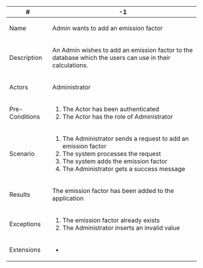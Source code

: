 <table>
<thead>
<tr>
<th>#</th>
<th>-1</th>
</tr>
</thead>
<tbody>
<tr>
<td>

Name

</td>
<td>

Admin wants to add an emission factor

</td>
</tr>
<tr>
<td>

Description

</td>
<td>

An Admin wishes to add an emission factor to the database which the users can use in their calculations.

</td>
</tr>
<tr>
<td>

Actors

</td>
<td>

Administrator

</td>
</tr>
<tr>
<td>

Pre-Conditions

</td>
<td>

1. The Actor has been authenticated
2. The Actor has the role of Administrator

</td>
</tr>
<tr>
<td>

Scenario

</td>
<td>

1. The Administrator sends a request to add an emission factor
2. The system processes the request
3. The system adds the emission factor
4. The Administrator gets a success message

</td>
</tr>
<tr>
<td>

Results

</td>
<td>

The emission factor has been added to the application

</td>
</tr>
<tr>
<td>

Exceptions

</td>
<td>

1. The emission factor already exists
2. The Administrator inserts an invalid value

</td>
</tr>
<tr>
<td>

Extensions

</td>
<td>

-

</td>
</tr>
</tbody>
</table>
